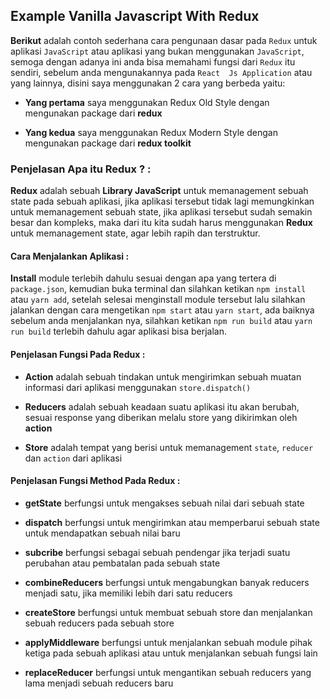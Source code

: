 ## Example Vanilla Javascript With Redux

**Berikut** adalah contoh  sederhana cara pengunaan dasar pada `Redux` untuk aplikasi `JavaScript` atau aplikasi yang bukan menggunakan `JavaScript`, semoga dengan adanya ini anda bisa memahami fungsi dari `Redux` itu sendiri, sebelum anda mengunakannya pada `React  Js Application` atau yang lainnya, disini saya menggunakan 2 cara yang berbeda yaitu:

*  **Yang pertama** saya menggunakan Redux Old Style dengan mengunakan package dari **redux**

*  **Yang kedua**  saya menggunakan Redux Modern Style dengan mengunakan package dari **redux toolkit**

### Penjelasan Apa itu Redux ? :

**Redux** adalah sebuah **Library JavaScript** untuk memanagement sebuah state pada sebuah aplikasi, jika aplikasi tersebut tidak lagi memungkinkan untuk memanagement sebuah state, jika aplikasi tersebut sudah semakin besar dan kompleks, maka dari itu kita sudah harus menggunakan **Redux** untuk memanagement state, agar lebih rapih dan terstruktur.

#### Cara Menjalankan Aplikasi :

**Install** module terlebih dahulu sesuai dengan apa yang tertera di `package.json`, kemudian buka terminal dan silahkan ketikan `npm install` atau `yarn add`, setelah selesai menginstall module tersebut lalu silahkan jalankan dengan cara mengetikan `npm start` atau `yarn start`, ada baiknya sebelum anda menjalankan nya, silahkan ketikan `npm run build` atau `yarn run build` terlebih dahulu agar aplikasi bisa berjalan.

#### Penjelasan Fungsi Pada Redux :

* **Action**  adalah sebuah tindakan untuk  mengirimkan sebuah muatan informasi dari aplikasi  menggunakan `store.dispatch()`

* **Reducers**  adalah sebuah keadaan suatu aplikasi itu akan berubah, sesuai response yang diberikan melalu store yang dikirimkan oleh **action**

* **Store** adalah tempat yang berisi untuk memanagement `state`, `reducer` dan `action` dari aplikasi

#### Penjelasan Fungsi Method Pada Redux :

* **getState** berfungsi untuk mengakses sebuah nilai dari sebuah state 

* **dispatch** berfungsi untuk mengirimkan atau memperbarui sebuah state untuk mendapatkan sebuah nilai baru
* **subcribe**  berfungsi  sebagai sebuah pendengar jika terjadi suatu perubahan atau pembatalan pada sebuah state

* **combineReducers** berfungsi untuk mengabungkan banyak reducers menjadi satu, jika memiliki lebih dari satu reducers

*  **createStore** berfungsi untuk membuat sebuah store dan menjalankan sebuah reducers pada sebuah store

* **applyMiddleware** berfungsi untuk menjalankan sebuah module pihak ketiga pada sebuah aplikasi atau untuk menjalankan sebuah fungsi lain

* **replaceReducer** berfungsi untuk mengantikan sebuah reducers yang lama menjadi sebuah reducers baru